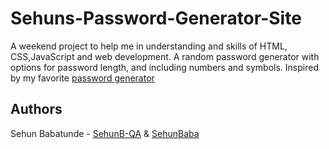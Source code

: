 # Sehuns-Password-Generator-Site

A weekend project to help me in understanding and skills of HTML, CSS,JavaScript and web development.
A random password generator with options for password length, and including numbers and symbols.
Inspired by my favorite [password generator](https://passwordsgenerator.net/)

## Authors
Sehun Babatunde - [SehunB-QA](https://github.com/SehunB-QA) & [SehunBaba](https://github.com/SehunBaba) 





